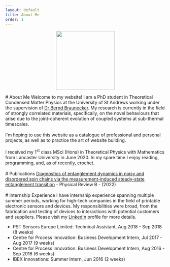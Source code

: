 ```yaml
---
layout: default
title: About Me
order: 1
---
```


<!---Layout was page, however, I need to look into the difference between this and default, look into this later --->

<style>
.aligncenter {
    text-align: center;
}
</style>

<p class="aligncenter">
	<img src="{{site.baseurl}}/assets/images/MyMugCircle.png" height="185px" >
</p>
# About Me
Welcome to my website! I am a PhD student in Theoretical Condensed Matter Physics at the University of St Andrews working under the 
supervision of <a href="https://www.st-andrews.ac.uk/~bhb/">Dr Bernd Braunecker</a>. My research is currently in the field of strongly correlated materials, specifically, on the novel behaviours that arise due to the joint-coherent evolution of coupled systems at sub-thermal timescales.
<br>
<br>
I'm hoping to use this website as a catalogue of professional and personal projects, as well as to practice the art of website building.
<br>
<br>
I received my 1<sup>st</sup> class MSci (Hons) in Theoretical Physics with Mathematics from Lancaster University in June 2020. In my spare time I enjoy reading, programming, and, as of recently, crochet.
<br>
<br>
# Publications
<a href="https://journals.aps.org/prb/abstract/10.1103/PhysRevB.105.144202">Diagnostics of entanglement dynamics in noisy and disordered spin chains via the measurement-induced steady-state entanglement transition</a> - Physical Review B - (2022)
<br>
<br>
# Internship Experience
I have internship experience spanning multiple summer periods, working for high-tech companies in the field of printable electronic sensors and devices. 
My responsibilities were broad, from the fabrication and testing of devices to interactions with potential customers and suppliers. Please visit my <a href="https://www.linkedin.com/in/tobias-boorman/">LinkedIn</a> profile for more details.

- PST Sensors Europe Limited: Technical Assistant, Aug 2018 - Sep 2018 (8 weeks)
- Centre for Process Innovation: Business Development Intern, Jul 2017 - Aug 2017 (9 weeks)
- Centre for Process Innovation: Business Development Intern, Aug 2016 - Sep 2016 (6 weeks)
- IBEX Innovations: Summer Intern, Jun 2016 (2 weeks)
